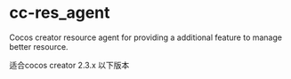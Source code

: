 # cc-res_agent

Cocos creator resource agent for providing a additional feature to manage better resource.

适合cocos creator 2.3.x 以下版本
